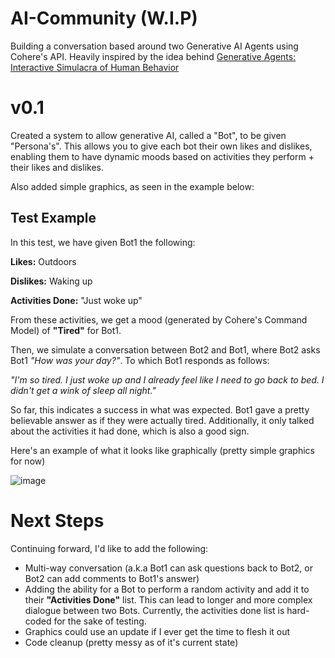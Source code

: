 # AI-Community (W.I.P)
Building a conversation based around two Generative AI Agents using Cohere's API. Heavily inspired by the idea behind [Generative Agents: Interactive Simulacra of Human Behavior](https://arxiv.org/pdf/2304.03442.pdf) 


# v0.1
Created a system to allow generative AI, called a "Bot", to be given "Persona's". This allows you to give each bot their own likes and dislikes, enabling them to have dynamic moods based on activities they perform + their likes and dislikes.

Also added simple graphics, as seen in the example below:


## Test Example

In this test, we have given Bot1 the following:

**Likes:** Outdoors

**Dislikes:** Waking up

**Activities Done:** "Just woke up"

From these activities, we get a mood (generated by Cohere's Command Model) of **"Tired"** for Bot1. 

Then, we simulate a conversation between Bot2 and Bot1, where Bot2 asks Bot1 *"How was your day?"*. To which Bot1 responds as follows:

*"I'm so tired. I just woke up and I already feel like I need to go back to bed. I didn't get a wink of sleep all night."*

So far, this indicates a success in what was expected. Bot1 gave a pretty believable answer as if they were actually tired. Additionally, it only talked about the activities it had done, which is also a good sign.

Here's an example of what it looks like graphically (pretty simple graphics for now)

![image](https://github.com/AbdAftab/AI-Community/assets/57965010/70ab7780-7961-4d20-9b49-5f93066a8484)

# Next Steps
Continuing forward, I'd like to add the following:

- Multi-way conversation (a.k.a Bot1 can ask questions back to Bot2, or Bot2 can add comments to Bot1's answer)
- Adding the ability for a Bot to perform a random activity and add it to their **"Activities Done"** list. This can lead to longer and more complex dialogue between two Bots. Currently, the activities done list is hard-coded for the sake of testing.
- Graphics could use an update if I ever get the time to flesh it out
- Code cleanup (pretty messy as of it's current state)
